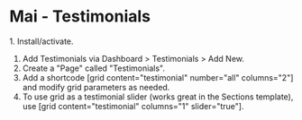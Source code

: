 # Mai - Testimonials

​1. Install/activate.
1. Add Testimonials via Dashboard > Testimonials > Add New.
1. Create a "Page" called "Testimonials".
1. Add a shortcode [grid content="testimonial" number="all" columns="2"] and modify grid parameters as needed.
1. To use grid as a testimonial slider (works great in the Sections template), use [grid content="testimonial" columns="1" slider="true"].
